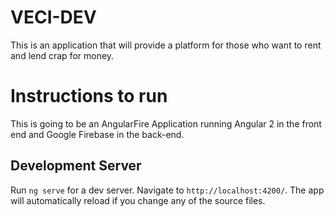 # VECI-DEV 

This is an application that will provide a platform for those who want to rent and lend crap for money.

# Instructions to run
This is going to be an AngularFire Application running Angular 2 in the front end and Google Firebase in the back-end.

## Development Server

Run `ng serve` for a dev server. Navigate to `http://localhost:4200/`. The app will automatically reload if you change any of the source files.
